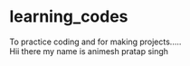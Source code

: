 # learning_codes
To practice coding and for making projects.....
<Br>
Hii there my name is animesh pratap singh
